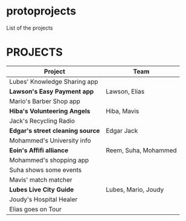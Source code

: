 # protoprojects
List of the projects

# PROJECTS

Project | Team
--- | --- 
Lubes' Knowledge Sharing app | 
**Lawson's Easy Payment app** | Lawson, Elias
Mario's Barber Shop app |  
**Hiba's Volunteering Angels** | Hiba, Mavis
Jack's Recycling Radio |  
**Edgar's street cleaning source** | Edgar Jack
Mohammed's University info |  
**Eoin's Affifi alliance** | Reem, Suha, Mohammed
Mohammed's shopping app | 
Suha shows some events |
Mavis' match matcher | 
**Lubes Live City Guide** | Lubes, Mario, Joudy
Joudy's Hospital Healer | 
Elias goes on Tour | 
